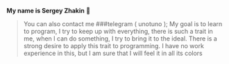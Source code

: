 **My name is Sergey Zhakin** :floppy_disk:

>You can also contact me ###telegram ( unotuno );
>My goal is to learn to program, I try to keep up with everything, there is such a trait in me, when I can do something, I try to bring it to the ideal. There is a strong desire to apply this trait to programming. I have no work experience in this, but I am sure that I will feel it in all its colors
